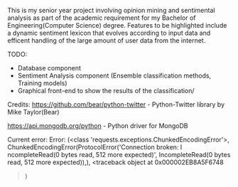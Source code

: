 This is my senior year project involving opinion mining and sentimental analysis as part of the academic requirement for my Bachelor of Engineering(Computer Science) degree.
Features to be highlighted include a dynamic sentiment lexicon that evolves according to input data and efficent handling of the large amount of user data from the internet.

TODO:
- Database component
- Sentiment Analysis component (Ensemble classification methods, Training models)
- Graphical front-end to show the results of the classification/

Credits:
https://github.com/bear/python-twitter - Python-Twitter library by Mike Taylor(Bear)

https://api.mongodb.org/python - Python driver for MongoDB

Current error:
Error: (<class 'requests.exceptions.ChunkedEncodingError'>, ChunkedEncodingError(ProtocolError('Connection broken: I
ncompleteRead(0 bytes read, 512 more expected)', IncompleteRead(0 bytes read, 512 more expected)),), <traceback object at 0x000002EB8A5F6748
>) 